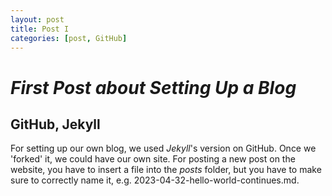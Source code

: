 ```yaml
---
layout: post
title: Post I
categories: [post, GitHub]
---
```


# _First Post about Setting Up a Blog_
## GitHub, Jekyll

For setting up our own blog, we used _Jekyll_'s version on GitHub. Once we 'forked' it, we could have our own site. 
For posting a new post on the website, you have to insert a file into the _posts_ folder, but you have to make sure to correctly name it, e.g. 2023-04-32-hello-world-continues.md.

